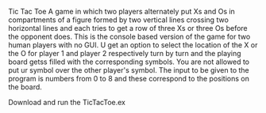 Tic Tac Toe
A game in which two players alternately put Xs and Os in compartments of a figure formed by two vertical lines crossing two horizontal lines and each tries to get a row of three Xs or three Os before the opponent does.
This is the console based version of the game for two human players with no GUI.
U get an option to select the location of the X or the O for player 1 and player 2 respectively turn by turn and the playing board getss filled with the corresponding symbols. You are not allowed to put ur symbol over the other player's symbol.
The input to be given to the program is numbers from 0 to 8 and these correspond to the positions on the board.

Download and run the TicTacToe.ex
